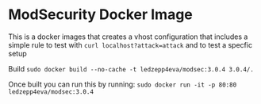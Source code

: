 # ModSecurity Docker Image

This is a docker images that creates a vhost configuration that includes a simple rule to test with
`curl localhost?attack=attack` and to test a specfic setup

Build
`sudo docker build --no-cache -t ledzepp4eva/modsec:3.0.4 3.0.4/.`

Once built you can run this by running:
`sudo docker run -it -p 80:80 ledzepp4eva/modsec:3.0.4`
